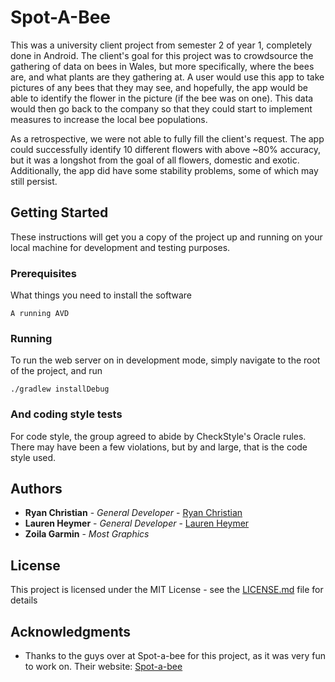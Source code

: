 # Spot-A-Bee

This was a university client project from semester 2 of year 1, completely done in Android. The client's goal for this project was to crowdsource the gathering of data on bees in Wales, but more specifically, where the bees are, and what plants are they gathering at. A user would use this app to take pictures of any bees that they may see, and hopefully, the app would be able to identify the flower in the picture (if the bee was on one). This data would then go back to the company so that they could start to implement measures to increase the local bee populations.

As a retrospective, we were not able to fully fill the client's request. The app could successfully identify 10 different flowers with above ~80% accuracy, but it was a longshot from the goal of all flowers, domestic and exotic. Additionally, the app did have some stability problems, some of which may still persist.

## Getting Started

These instructions will get you a copy of the project up and running on your local machine for development and testing purposes.

### Prerequisites

What things you need to install the software

```
A running AVD
```

### Running

To run the web server on in development mode, simply navigate to the root of the project, and run

```
./gradlew installDebug
```

### And coding style tests

For code style, the group agreed to abide by CheckStyle's Oracle rules. There may have been a few violations, but by and large, that is the code style used. 

## Authors

* **Ryan Christian** - *General Developer* - [Ryan Christian](https://github.com/RyanChristian4427)
* **Lauren Heymer** - *General Developer* - [Lauren Heymer](https://github.com/renHeymer)
* **Zoila Garmin** - *Most Graphics*

## License

This project is licensed under the MIT License - see the [LICENSE.md](LICENSE.md) file for details

## Acknowledgments

* Thanks to the guys over at Spot-a-bee for this project, as it was very fun to work on. Their website: [Spot-a-bee](https://spotabee.buzz/home)
